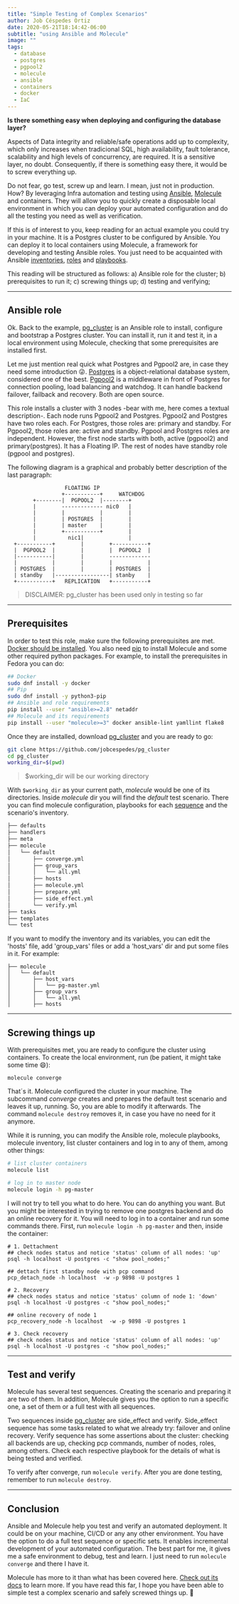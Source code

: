 ```yaml
---
title: "Simple Testing of Complex Scenarios"
author: Job Céspedes Ortiz
date: 2020-05-21T18:14:42-06:00
subtitle: "using Ansible and Molecule"
image: ""
tags:
  - database
  - postgres
  - pgpool2
  - molecule
  - ansible
  - containers
  - docker
  - IaC
---
```

**Is there something easy when deploying and configuring the database layer?**

Aspects of Data integrity and reliable/safe operations add up to complexity, which only increases when tradicional SQL, high availability, fault tolerance, scalability and high levels of concurrency, are required. It is a sensitive layer, no doubt. Consequently, if there is something easy there, it would be to screw everything up.

Do not fear, go test, screw up and learn. I mean, just not in production. How? By leveraging Infra automation and testing using [Ansible](https://docs.ansible.com/), [Molecule](https://molecule.readthedocs.io/en/latest/) and containers. They will allow you to quickly create a disposable local environment in which you can deploy your automated configuration and do all the testing you need as well as verification.

If this is of interest to you, keep reading for an actual example you could try in your machine. It is a Postgres cluster to be configured by Ansible. You can deploy it to local containers using Molecule, a framework for developing and testing Ansible roles. You just need to be acquainted with Ansible [inventories](https://docs.ansible.com/ansible/latest/user_guide/intro_inventory.html), [roles](https://docs.ansible.com/ansible/latest/user_guide/playbooks_reuse_roles.html) and [playbooks](https://docs.ansible.com/ansible/latest/user_guide/playbooks_intro.html).

This reading will be structured as follows: a) Ansible role for the cluster; b) prerequisites to run it; c) screwing things up; d) testing and verifying;

---
## Ansible role
Ok. Back to the example, [pg_cluster](https://github.com/jobcespedes/pg_cluster) is an Ansible role to install, configure and bootstrap a Postgres cluster. You can install it, run it and test it, in a local environment using Molecule, checking that some prerequisites are installed first.

Let me just mention real quick what Postgres and Pgpool2 are, in case they need some introduction :stuck_out_tongue_winking_eye:. [Postgres](https://www.postgresql.org/) is a object-relational database system, considered one of the best. [Pgpool2](https://www.pgpool.net/mediawiki/index.php/Main_Page) is a middleware in front of Postgres for connection pooling, load balancing and watchdog. It can handle backend failover, failback and recovery. Both are open source.

This role installs a cluster with 3 nodes -bear with me, here comes a textual description-. Each node runs Pgpool2 and Postgres. Pgpool2 and Postgres have two roles each. For Postgres, those roles are: primary and standby. For Pgpool2, those roles are: active and standby. Pgpool and Postgres roles are independent. However, the first node starts with both, active (pgpool2) and primary(postgres). It has a Floating IP. The rest of nodes have standby role (pgpool and postgres).

The following diagram is a graphical and probably better description of the last paragraph:
```Plaintext
                  FLOATING IP
                 +-----------+     WATCHDOG
        +--------|  PGPOOL2  |--------+
        |        ------------- nic0   |
        |        |           |        |
        |        | POSTGRES  |        |
        |        | master    |        |
        |        +-----------+        |
        |          nic1|              |
  +-----------+        |        +-----------+
  |  PGPOOL2  |        |        |  PGPOOL2  |
  |-----------|        |        -------------
  |           |        |        |           |
  | POSTGRES  |        |        | POSTGRES  |
  | standby   |-----------------| stanby    |
  +-----------+   REPLICATION   +-----------+
```
> DISCLAIMER: pg_cluster has been used only in testing so far

---
## Prerequisites
In order to test this role, make sure the following prerequisites are met. [Docker should be installed](https://docs.docker.com/engine/install/#server). You also need [pip](https://pip.pypa.io/en/stable/installing/) to install Molecule and some other required python packages. For example, to install the prerequisites in Fedora you can do:
```bash
## Docker
sudo dnf install -y docker
## Pip
sudo dnf install -y python3-pip
## Ansible and role requirements
pip install --user "ansible>=2.8" netaddr
## Molecule and its requirements
pip install --user "molecule>=3" docker ansible-lint yamllint flake8
```
Once they are installed, download [pg_cluster](https://github.com/jobcespedes/pg_cluster) and you are ready to go:
```bash
git clone https://github.com/jobcespedes/pg_cluster
cd pg_cluster
working_dir=$(pwd)
```
> $working_dir will be our working directory

With `$working_dir` as your current path, _molecule_ would be one of its directories. Inside _molecule_ dir you will find the _default_ test scenario. There you can find molecule configuration, playbooks for each [sequence](##Test-and-verify) and the scenario's inventory.
```bash
├── defaults
├── handlers
├── meta
├── molecule
│   └── default
│       ├── converge.yml
│       ├── group_vars
│       │   └── all.yml
│       ├── hosts
│       ├── molecule.yml
│       ├── prepare.yml
│       ├── side_effect.yml
│       └── verify.yml
├── tasks
├── templates
└── test
```
If you want to modify the inventory and its variables, you can edit the 'hosts' file, add 'group_vars' files or add a 'host_vars' dir and put some files in it. For example:
```
├── molecule
│   └── default
│       ├── host_vars
│       │   └── pg-master.yml
│       ├── group_vars
│       │   └── all.yml
│       ├── hosts
```

---
## Screwing things up
With prerequisites met, you are ready to configure the cluster using containers. To create the local environment, run (be patient, it might take some time  :smile:):
```
molecule converge
```
That´s it. Molecule configured the cluster in your machine. The subcommand _converge_ creates and prepares the default test scenario and leaves it up, running. So, you are able to modify it afterwards. The command `molecule destroy` removes it, in case you have no need for it anymore.

While it is running, you can modify the Ansible role, molecule playbooks, molecule inventory, list cluster containers and log in to any of them, among other things:
```bash
# list cluster containers
molecule list

# log in to master node
molecule login -h pg-master
```
I will not try to tell you what to do here. You can do anything you want. But you might be interested in trying to remove one postgres backend and do an online recovery for it. You will need to log in to a container and run some commands there. First, run `molecule login -h pg-master` and then, inside the container:
```
# 1. Dettachment
## check nodes status and notice 'status' column of all nodes: 'up'
psql -h localhost -U postgres -c "show pool_nodes;"

## dettach first standby node with pcp command
pcp_detach_node -h localhost  -w -p 9898 -U postgres 1

# 2. Recovery
## check nodes status and notice 'status' column of node 1: 'down'
psql -h localhost -U postgres -c "show pool_nodes;"

## online recovery of node 1
pcp_recovery_node -h localhost  -w -p 9898 -U postgres 1

# 3. Check recovery
## check nodes status and notice 'status' column of all nodes: 'up'
psql -h localhost -U postgres -c "show pool_nodes;"
```

---
## Test and verify
Molecule has several test sequences. Creating the scenario and preparing it are two of them.  In addition, Molecule gives you the option to run a specific one, a set of them or a full test with all sequences.

Two sequences inside [pg_cluster](https://github.com/jobcespedes/pg_cluster) are side_effect and verify. Side_effect sequence has some tasks related to what we already try: failover and online recovery. Verify sequence has some assertions about the cluster: checking all backends are up, checking pcp commands, number of nodes, roles, among others. Check each respective playbook for the details of what is being tested and verified.

To verify after converge, run `molecule verify`. After you are done testing, remember to run `molecule destroy`.

---
## Conclusion
Ansible and Molecule help you test and verify an automated deployment. It could be on your machine, CI/CD or any any other environment. You have the option to do a full test sequence or specific sets. It enables incremental development of your automated configuration. The best part for me, it gives me a safe environment to debug, test and learn. I just need to run `molecule converge` and there I have it.

Molecule has more to it than what has been covered here. [Check out its docs](https://molecule.readthedocs.io/en/latest/getting-started.html) to learn more. If you have read this far, I hope you have been able to simple test a complex scenario and safely screwed things up. :wave:
